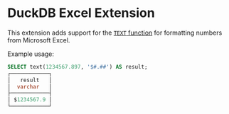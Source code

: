 # DuckDB Excel Extension

This extension adds support for the [`TEXT` function](https://support.microsoft.com/en-us/office/text-function-20d5ac4d-7b94-49fd-bb38-93d29371225c) for formatting numbers from Microsoft Excel. 

Example usage:

```sql
SELECT text(1234567.897, '$#.##') AS result;
┌────────────┐
│   result   │
│  varchar   │
├────────────┤
│ $1234567.9 │
└────────────┘
```

